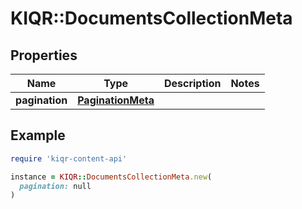 # KIQR::DocumentsCollectionMeta

## Properties

| Name | Type | Description | Notes |
| ---- | ---- | ----------- | ----- |
| **pagination** | [**PaginationMeta**](PaginationMeta.md) |  |  |

## Example

```ruby
require 'kiqr-content-api'

instance = KIQR::DocumentsCollectionMeta.new(
  pagination: null
)
```

